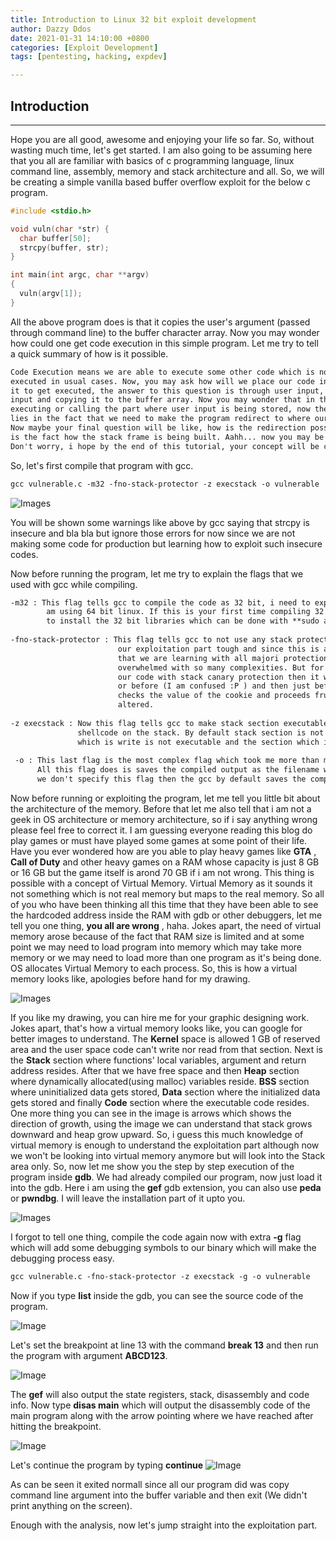```yaml
---
title: Introduction to Linux 32 bit exploit development
author: Dazzy Ddos
date: 2021-01-31 14:10:00 +0800
categories: [Exploit Development]
tags: [pentesting, hacking, expdev]

---
```


## Introduction
------
Hope you are all good, awesome and enjoying your life so far. So, without wasting much time, let's get started. I am also going to be assuming here that you all are familiar with basics of c programming language, linux command line, assembly, memory and stack architecture and all. So, we will be creating a simple vanilla based buffer overflow exploit for the below c program.

```c++
#include <stdio.h>

void vuln(char *str) {
  char buffer[50];
  strcpy(buffer, str);
}

int main(int argc, char **argv) 
{
  vuln(argv[1]);
}
```

All the above program does is that it copies the user's argument (passed through command line) to the buffer character array.
Now you may wonder how could one get code execution in this simple program. Let me try to tell a quick summary of how is it possible.
```markdown
Code Execution means we are able to execute some other code which is not intentionally put to be 
executed in usual cases. Now, you may ask how will we place our code in the program that we want 
it to get executed, the answer to this question is through user input, this program is taking user
input and copying it to the buffer array. Now you may wonder that in this program, it's nowhere 
executing or calling the part where user input is being stored, now the answer to this question 
lies in the fact that we need to make the program redirect to where our input will be placed.
Now maybe your final question will be like, how is the redirection possible to which the answer 
is the fact how the stack frame is being built. Aahh... now you may be like, it's too much, haha.
Don't worry, i hope by the end of this tutorial, your concept will be clear.
```
So, let's first compile that program with gcc.
```markdown
gcc vulnerable.c -m32 -fno-stack-protector -z execstack -o vulnerable
```
![Images](../Images/compiled.png)

You will be shown some warnings like above by gcc saying that strcpy is insecure and bla bla but ignore those errors for now since we are not making some code for production but learning how to exploit such insecure codes.

Now before running the program, let me try to explain the flags that we used with gcc while compiling.
```markdown
-m32 : This flag tells gcc to compile the code as 32 bit, i need to explicitly specify this flag since i 
        am using 64 bit linux. If this is your first time compiling 32 bit c program then you may need
        to install the 32 bit libraries which can be done with **sudo apt-get install gcc-multilib** .
        
-fno-stack-protector : This flag tells gcc to not use any stack protection which is stack canary. It makes
                        our exploitation part tough and since this is a basic tutorial, we need to make sure
                        that we are learning with all majori protections off cause i don't want you to get 
                        overwhelmed with so many complexities. But for now just understand that if we compile
                        our code with stack canary protection then it will place a cookie just after ebp 
                        or before (I am confused :P ) and then just before retreiving the return address, it
                        checks the value of the cookie and proceeds fruther only if the cookie value is not 
                        altered.
                        
-z execstack : Now this flag tells gcc to make stack section executable cause we are going to be placing our 
               shellcode on the stack. By default stack section is not executable, the norm is the section 
               which is write is not executable and the section which is executable is not writeable, uffff.
               
 -o : This last flag is the most complex flag which took me more than months to understand. haha, just kidding.
      All this flag does is saves the compiled output as the filename we specify (in this case vulnerable), if 
      we don't specify this flag then the gcc by default saves the compiled program as a.out.
```

Now before running or exploiting the program, let me tell you little bit about the architecture of the memory. Before that let me also tell that i am not a geek in OS architecture or memory architecture, so if i say anything wrong please feel free to correct it. I am guessing everyone reading this blog do play games or must have played some games at some point of their life. Have you ever wondered how are you able to play heavy games like **GTA** , **Call of Duty** and other heavy games on a RAM whose capacity is just 8 GB or 16 GB but the game itself is arond 70 GB if i am not wrong. This thing is possible with a concept of Virtual Memory. Virtual Memory as it sounds it not something which is not real memory but maps to the real memory. So all of you who have been thinking all this time that they have been able to see the hardcoded address inside the RAM with gdb or other debuggers, let me tell you one thing, **you all are wrong** , haha. Jokes apart, the need of virtual memory arose because of the fact that RAM size is limited and at some point we may need to load program into memory which may take more memory or we may need to load more than one program as it's being done. OS allocates Virtual Memory to each process. So, this is how a virtual memory looks like, apologies before hand for my drawing.

![Images](../Images/virtualmemory.png)

If you like my drawing, you can hire me for your graphic designing work. Jokes apart, that's how a virtual memory looks like, you can google for better images to understand. The **Kernel** space is allowed 1 GB of reserved area and the user space code can't write nor read from that section. Next is the **Stack** section where functions' local variables, argument and return address resides. After that we have free space and then **Heap** section where dynamically allocated(using malloc) variables reside. **BSS** section where uninitialized data gets stored, **Data** section where the initialized data gets stored and finally **Code** section where the executable code resides.
One more thing you can see in the image is arrows which shows the direction of growth, using the image we can understand that stack grows downward and heap grow upward. So, i guess this much knowledge of virtual memory is enough to understand the exploitation part although now we won't be looking into virtual memory anymore but will look into the Stack area only.
So, now let me show you the step by step execution of the program inside **gdb**.
We had already compiled our program, now just load it into the gdb. Here i am using the **gef** gdb extension, you can also use **peda** or **pwndbg**. I will leave the installation part of it upto you.

![Images](../Images/gdb1.png)

I forgot to tell one thing, compile the code again now with extra **-g** flag which will add some debugging symbols to our binary which will make the debugging process easy.
```markdown
gcc vulnerable.c -fno-stack-protector -z execstack -g -o vulnerable
```

Now if you type **list** inside the gdb, you can see the source code of the program.

![Image](../Images/gdb2.png)

Let's set the breakpoint at line 13 with the command **break 13** and then run the program with argument **ABCD123**.

![Image](../Images/gdb3.png)

The **gef** will also output the state registers, stack, disassembly and code info. Now type **disas main** which will output the disassembly code of the main program along with the arrow pointing where we have reached after hitting the breakpoint.

![Image](../Images/gdb4.png)

Let's continue the program by typing **continue** 
![Image](../Images/gdb5.png)

As can be seen it exited normall since all our program did was copy command line argument into the buffer variable and then exit  (We didn't print anything on the screen).

Enough with the analysis, now let's jump straight into the exploitation part. 
